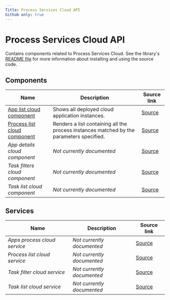 ```yaml
---
Title: Process Services Cloud API
Github only: true
---
```


# Process Services Cloud API

Contains components related to Process Services Cloud.
See the library's
[README file](../../lib/process-services-cloud/README.md)
for more information about installing and using the source code.

<!--process-services-cloud start-->

## Components

| Name | Description | Source link |
| ---- | ----------- | ----------- |
| [App list cloud component](app-list-cloud.component.md) | Shows all deployed cloud application instances. | [Source](../../lib/process-services-cloud/src/lib/app-list-cloud/components/app-list-cloud.component.ts) |
| [Process list cloud component](process-list-cloud.component.md) | Renders a list containing all the process instances matched by the parameters specified. | [Source](../../lib/process-services-cloud/src/lib/process-list-cloud/components/process-list-cloud.component.ts) |
| _App details cloud component_ | _Not currently documented_ | [Source](../../lib/process-services-cloud/src/lib/app-list-cloud/components/app-details-cloud.component.ts) |
| _Task filters cloud component_ | _Not currently documented_ | [Source](../../lib/process-services-cloud/src/lib/task-cloud/task-filters-cloud/task-filters-cloud.component.ts) |
| _Task list cloud component_ | _Not currently documented_ | [Source](../../lib/process-services-cloud/src/lib/task-list-cloud/components/task-list-cloud.component.ts) |

## Services

| Name | Description | Source link |
| ---- | ----------- | ----------- |
| _Apps process cloud service_ | _Not currently documented_ | [Source](../../lib/process-services-cloud/src/lib/app-list-cloud/services/apps-process-cloud.service.ts) |
| _Process list cloud service_ | _Not currently documented_ | [Source](../../lib/process-services-cloud/src/lib/process-list-cloud/services/process-list-cloud.service.ts) |
| _Task filter cloud service_ | _Not currently documented_ | [Source](../../lib/process-services-cloud/src/lib/task-cloud/services/task-filter-cloud.service.ts) |
| _Task list cloud service_ | _Not currently documented_ | [Source](../../lib/process-services-cloud/src/lib/task-list-cloud/services/task-list-cloud.service.ts) |

<!--process-services-cloud end-->
